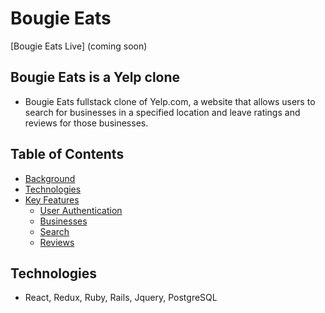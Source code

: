 # Bougie Eats

[Bougie Eats Live] (coming soon)

## Bougie Eats is a Yelp clone
* Bougie Eats fullstack clone of Yelp.com, a website that allows users to search for businesses in a specified location and leave ratings and reviews for those businesses.

## Table of Contents
* [Background](#background)
* [Technologies](#technologies)
* [Key Features](#key-features)
  * [User Authentication](#user-authentication)
  * [Businesses](#businesses)
  * [Search](#search)
  * [Reviews](#reviews)


## Technologies
* React, Redux, Ruby, Rails, Jquery, PostgreSQL
